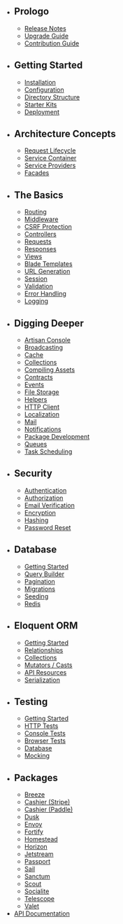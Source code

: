 - ## Prologo
  - [Release Notes](/{{lang}}/docs/{{version}}/releases)
  - [Upgrade Guide](/{{lang}}/docs/{{version}}/upgrade)
  - [Contribution Guide](/{{lang}}/docs/{{version}}/contributions)
- ## Getting Started
  - [Installation](/{{lang}}/docs/{{version}}/installation)
  - [Configuration](/{{lang}}/docs/{{version}}/configuration)
  - [Directory Structure](/{{lang}}/docs/{{version}}/structure)
  - [Starter Kits](/{{lang}}/docs/{{version}}/starter-kits)
  - [Deployment](/{{lang}}/docs/{{version}}/deployment)
- ## Architecture Concepts
  - [Request Lifecycle](/{{lang}}/docs/{{version}}/lifecycle)
  - [Service Container](/{{lang}}/docs/{{version}}/container)
  - [Service Providers](/{{lang}}/docs/{{version}}/providers)
  - [Facades](/{{lang}}/docs/{{version}}/facades)
- ## The Basics
  - [Routing](/{{lang}}/docs/{{version}}/routing)
  - [Middleware](/{{lang}}/docs/{{version}}/middleware)
  - [CSRF Protection](/{{lang}}/docs/{{version}}/csrf)
  - [Controllers](/{{lang}}/docs/{{version}}/controllers)
  - [Requests](/{{lang}}/docs/{{version}}/requests)
  - [Responses](/{{lang}}/docs/{{version}}/responses)
  - [Views](/{{lang}}/docs/{{version}}/views)
  - [Blade Templates](/{{lang}}/docs/{{version}}/blade)
  - [URL Generation](/{{lang}}/docs/{{version}}/urls)
  - [Session](/{{lang}}/docs/{{version}}/session)
  - [Validation](/{{lang}}/docs/{{version}}/validation)
  - [Error Handling](/{{lang}}/docs/{{version}}/errors)
  - [Logging](/{{lang}}/docs/{{version}}/logging)
- ## Digging Deeper
  - [Artisan Console](/{{lang}}/docs/{{version}}/artisan)
  - [Broadcasting](/{{lang}}/docs/{{version}}/broadcasting)
  - [Cache](/{{lang}}/docs/{{version}}/cache)
  - [Collections](/{{lang}}/docs/{{version}}/collections)
  - [Compiling Assets](/{{lang}}/docs/{{version}}/mix)
  - [Contracts](/{{lang}}/docs/{{version}}/contracts)
  - [Events](/{{lang}}/docs/{{version}}/events)
  - [File Storage](/{{lang}}/docs/{{version}}/filesystem)
  - [Helpers](/{{lang}}/docs/{{version}}/helpers)
  - [HTTP Client](/{{lang}}/docs/{{version}}/http-client)
  - [Localization](/{{lang}}/docs/{{version}}/localization)
  - [Mail](/{{lang}}/docs/{{version}}/mail)
  - [Notifications](/{{lang}}/docs/{{version}}/notifications)
  - [Package Development](/{{lang}}/docs/{{version}}/packages)
  - [Queues](/{{lang}}/docs/{{version}}/queues)
  - [Task Scheduling](/{{lang}}/docs/{{version}}/scheduling)
- ## Security
  - [Authentication](/{{lang}}/docs/{{version}}/authentication)
  - [Authorization](/{{lang}}/docs/{{version}}/authorization)
  - [Email Verification](/{{lang}}/docs/{{version}}/verification)
  - [Encryption](/{{lang}}/docs/{{version}}/encryption)
  - [Hashing](/{{lang}}/docs/{{version}}/hashing)
  - [Password Reset](/{{lang}}/docs/{{version}}/passwords)
- ## Database
  - [Getting Started](/{{lang}}/docs/{{version}}/database)
  - [Query Builder](/{{lang}}/docs/{{version}}/queries)
  - [Pagination](/{{lang}}/docs/{{version}}/pagination)
  - [Migrations](/{{lang}}/docs/{{version}}/migrations)
  - [Seeding](/{{lang}}/docs/{{version}}/seeding)
  - [Redis](/{{lang}}/docs/{{version}}/redis)
- ## Eloquent ORM
  - [Getting Started](/{{lang}}/docs/{{version}}/eloquent)
  - [Relationships](/{{lang}}/docs/{{version}}/eloquent-relationships)
  - [Collections](/{{lang}}/docs/{{version}}/eloquent-collections)
  - [Mutators / Casts](/{{lang}}/docs/{{version}}/eloquent-mutators)
  - [API Resources](/{{lang}}/docs/{{version}}/eloquent-resources)
  - [Serialization](/{{lang}}/docs/{{version}}/eloquent-serialization)
- ## Testing
  - [Getting Started](/{{lang}}/docs/{{version}}/testing)
  - [HTTP Tests](/{{lang}}/docs/{{version}}/http-tests)
  - [Console Tests](/{{lang}}/docs/{{version}}/console-tests)
  - [Browser Tests](/{{lang}}/docs/{{version}}/dusk)
  - [Database](/{{lang}}/docs/{{version}}/database-testing)
  - [Mocking](/{{lang}}/docs/{{version}}/mocking)
- ## Packages
  - [Breeze](/{{lang}}/docs/{{version}}/starter-kits#laravel-breeze)
  - [Cashier (Stripe)](/{{lang}}/docs/{{version}}/billing)
  - [Cashier (Paddle)](/{{lang}}/docs/{{version}}/cashier-paddle)
  - [Dusk](/{{lang}}/docs/{{version}}/dusk)
  - [Envoy](/{{lang}}/docs/{{version}}/envoy)
  - [Fortify](/{{lang}}/docs/{{version}}/fortify)
  - [Homestead](/{{lang}}/docs/{{version}}/homestead)
  - [Horizon](/{{lang}}/docs/{{version}}/horizon)
  - [Jetstream](https://jetstream.laravel.com)
  - [Passport](/{{lang}}/docs/{{version}}/passport)
  - [Sail](/{{lang}}/docs/{{version}}/sail)
  - [Sanctum](/{{lang}}/docs/{{version}}/sanctum)
  - [Scout](/{{lang}}/docs/{{version}}/scout)
  - [Socialite](/{{lang}}/docs/{{version}}/socialite)
  - [Telescope](/{{lang}}/docs/{{version}}/telescope)
  - [Valet](/{{lang}}/docs/{{version}}/valet)
- [API Documentation](/api/8.x)
